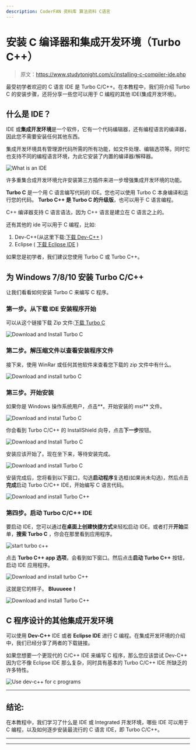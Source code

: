 ```yaml
---
description: CoderFAN 资料库 算法资料 C语言
---
```


# 安装 C 编译器和集成开发环境（Turbo C++）

> 原文：<https://www.studytonight.com/c/installing-c-compiler-ide.php>

最受初学者欢迎的 C 语言 IDE 是 Turbo C/C++。在本教程中，我们将介绍 Turbo C 的安装步骤，还将分享一些您可以用于 C 编程的其他 IDE(集成开发环境)。

## 什么是 IDE？

IDE 或**集成开发环境**是一个软件，它有一个代码编辑器，还有编程语言的编译器，因此您不需要安装任何其他东西。

集成开发环境具有管理源代码所需的所有功能，如文件处理、编辑选项等。同时它也支持不同的编程语言环境，为此它安装了内置的编译器/解释器。

![What is an IDE](img/b0bac0883baee411ef1cee85aa954bd2.png)

许多重集合成开发环境允许安装第三方插件来进一步增强集成开发环境的功能。

**Turbo C** 是一个用 C 语言编写代码的 IDE。您也可以使用 Turbo C 本身编译和运行您的代码。 **Turbo C++ 是 Turbo C 的升级版**，也可以用于 C 语言编程。

C++ 编译器支持 C 语言语法，因为 C++ 语言是建立在 C 语言之上的。

还有其他的 ide 可以用于 C 编程，比如:

1.  Dev-C++(从这里下载:[下载 Dev-C++](https://sourceforge.net/projects/orwelldevcpp/) )
2.  Eclipse ( [下载 Eclipse IDE](https://www.eclipse.org/downloads/) )

如果您是初学者，我们建议您使用 Turbo C 或 Turbo C++。

## 为 Windows 7/8/10 安装 Turbo C/C++

让我们看看如何安装 Turbo C 来编写 C 程序。

### 第一步。从下载 IDE 安装程序开始

可以从这个链接下载 Zip 文件:[下载 Turbo C](https://developerinsider.co/download-turbo-c-for-windows-7-8-8-1-and-windows-10-32-64-bit-full-screen/)

![Download and Install Turbo C](img/3eaa138588912d0823fcb71ddd70d676.png)

### 第二步。解压缩文件以查看安装程序文件

接下来，使用 WinRar 或任何其他软件来查看您下载的 zip 文件中有什么。

![Download and install turbo C](img/3f49e0079d6aecfbf5cefa5524ca8a8d.png)

### 第三步。开始安装

如果你是 Windows 操作系统用户，点击**。开始安装的 msi** 文件。

![Download and instal Turbo C](img/ab70bbe1dae8716a35e75ecd9f2d726c.png)

你会看到 Turbo C/C++ 的 InstallShield 向导，点击**下一步**按钮。

![Download and Install Turbo C](img/88d2cdf17a37311549815344a2ddccde.png)

安装应该开始了。现在坐下来，等待安装完成。

![Download and install Turbo C](img/a0d4593ee0c3435f1f0f1383fe0232ff.png)

安装完成后，您将看到以下窗口，勾选**启动程序**复选框(如果尚未勾选)，然后点击**完成**启动 Turbo C/C++ IDE，开始编写 C 语言代码。

![Download and install Turbo C++](img/334838ad23e0627c5d114a4a00d23c7f.png)

### 第四步。启动 Turbo C/C++ IDE

要启动 IDE，您可以通过**在桌面上创建快捷方式**来轻松启动 IDE。或者打开**开始**菜单，**搜索 Turbo C** ，你会在那里看到应用程序。

![start turbo c++](img/723baed6d04054eef5ba9f215b2eac7b.png)

点击 **Turbo C++ app 选项**，会看到如下窗口。然后点击**启动 Turbo C++** 按钮，启动 IDE 应用程序。

![Download and install turbo C++](img/d3a3903071d62e292bcaa805628f30e3.png)

这就是它的样子。 **Bluuueee！**

![Download and install Turbo C++](img/54f4bb7d893ffe2b8e4de46ff12a3354.png)

## C 程序设计的其他集成开发环境

可以使用 **Dev-C++** IDE 或者 **Eclipse IDE** 进行 C 编程。在集成开发环境的介绍中，我们已经分享了两者的下载链接。

如果您想要一个更现代的 C/C++ IDE 来编写 C 程序，那么您应该尝试 Dev-C++ 因为它不像 Eclipse IDE 那么复杂，同时具有基本的 Turbo C/C++ IDE 所缺乏的许多特性。

![Use dev-c++ for c programs](img/53475671c7a36e70d0c9825aae35cabd.png)

* * *

## 结论:

在本教程中，我们学习了什么是 IDE 或 Integrated 开发环境，哪些 IDE 可以用于 C 编程，以及如何逐步安装最流行的 C 语言 IDE，即 Turbo C/C++。

* * *

* * *